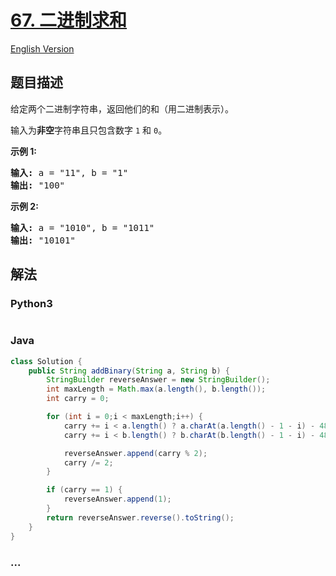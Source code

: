 # [67. 二进制求和](https://leetcode-cn.com/problems/add-binary)

[English Version](/solution/0000-0099/0067.Add%20Binary/README_EN.md)

## 题目描述

<!-- 这里写题目描述 -->
<p>给定两个二进制字符串，返回他们的和（用二进制表示）。</p>

<p>输入为<strong>非空</strong>字符串且只包含数字&nbsp;<code>1</code>&nbsp;和&nbsp;<code>0</code>。</p>

<p><strong>示例&nbsp;1:</strong></p>

<pre><strong>输入:</strong> a = &quot;11&quot;, b = &quot;1&quot;
<strong>输出:</strong> &quot;100&quot;</pre>

<p><strong>示例&nbsp;2:</strong></p>

<pre><strong>输入:</strong> a = &quot;1010&quot;, b = &quot;1011&quot;
<strong>输出:</strong> &quot;10101&quot;</pre>

## 解法

<!-- 这里可写通用的实现逻辑 -->

<!-- tabs:start -->

### **Python3**

<!-- 这里可写当前语言的特殊实现逻辑 -->

```python

```

### **Java**

<!-- 这里可写当前语言的特殊实现逻辑 -->

```java
class Solution {
    public String addBinary(String a, String b) {
        StringBuilder reverseAnswer = new StringBuilder();
        int maxLength = Math.max(a.length(), b.length());
        int carry = 0;

        for (int i = 0;i < maxLength;i++) {
            carry += i < a.length() ? a.charAt(a.length() - 1 - i) - 48 : 0;
            carry += i < b.length() ? b.charAt(b.length() - 1 - i) - 48 : 0;

            reverseAnswer.append(carry % 2);
            carry /= 2;
        }

        if (carry == 1) {
            reverseAnswer.append(1);
        }
        return reverseAnswer.reverse().toString();
    }
}
```

### **...**

```

```

<!-- tabs:end -->
